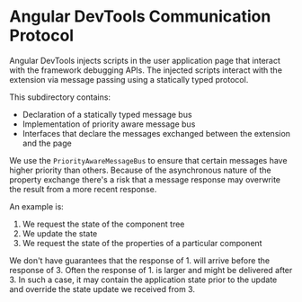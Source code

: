 # Angular DevTools Communication Protocol

Angular DevTools injects scripts in the user application page that interact with the framework debugging APIs. The injected scripts interact with the extension via message passing using a statically typed protocol.

This subdirectory contains:
- Declaration of a statically typed message bus
- Implementation of priority aware message bus
- Interfaces that declare the messages exchanged between the extension and the page

We use the `PriorityAwareMessageBus` to ensure that certain messages have higher priority than others. Because of the asynchronous nature of the property exchange there's a risk that a message response may overwrite the result from a more recent response.

An example is:
1. We request the state of the component tree
1. We update the state
1. We request the state of the properties of a particular component

We don't have guarantees that the response of 1. will arrive before the response of 3. Often the response of 1. is larger and might be delivered after 3. In such a case, it may contain the application state prior to the update and override the state update we received from 3.
